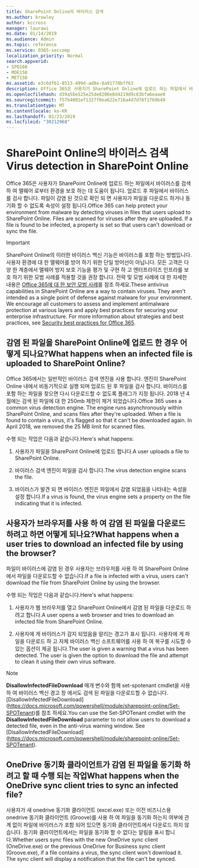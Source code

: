 ```yaml
---
title: SharePoint Online의 바이러스 검색
ms.author: krowley
author: kccross
manager: laurawi
ms.date: 01/14/2019
ms.audience: Admin
ms.topic: reference
ms.service: O365-seccomp
localization_priority: Normal
search.appverid:
- SPO160
- MOE150
- MET150
ms.assetid: e3c6df61-8513-499d-ad8e-8a91770bff63
description: Office 365은 사용자가 SharePoint Online에 업로드 하는 파일에서 바이러스를 검색 하 여 맬웨어 로부터 환경을 보호 하는 데 도움이 됩니다. 업로드 후 파일에서 바이러스를 검사 합니다. 파일이 감염 된 것으로 확인 되 면 사용자가 파일을 다운로드 하거나 동기화 할 수 없도록 속성이 설정 됩니다.
ms.openlocfilehash: d39a5be525e25de8206e8d4219d9c83bfa6eaae0
ms.sourcegitcommit: f57b4001ef1327f0ea622e716a4d7d78f1769b49
ms.translationtype: MT
ms.contentlocale: ko-KR
ms.lasthandoff: 02/23/2019
ms.locfileid: "30212968"
---
```

# <a name="virus-detection-in-sharepoint-online"></a><span data-ttu-id="a8c4e-105">SharePoint Online의 바이러스 검색</span><span class="sxs-lookup"><span data-stu-id="a8c4e-105">Virus detection in SharePoint Online</span></span>

<span data-ttu-id="a8c4e-p102">Office 365은 사용자가 SharePoint Online에 업로드 하는 파일에서 바이러스를 검색 하 여 맬웨어 로부터 환경을 보호 하는 데 도움이 됩니다. 업로드 후 파일에서 바이러스를 검사 합니다. 파일이 감염 된 것으로 확인 되 면 사용자가 파일을 다운로드 하거나 동기화 할 수 없도록 속성이 설정 됩니다.</span><span class="sxs-lookup"><span data-stu-id="a8c4e-p102">Office 365 can help protect your environment from malware by detecting viruses in files that users upload to SharePoint Online. Files are scanned for viruses after they are uploaded. If a file is found to be infected, a property is set so that users can't download or sync the file.</span></span>
  
> [!IMPORTANT]
> <span data-ttu-id="a8c4e-p103">SharePoint Online의 이러한 바이러스 백신 기능은 바이러스를 포함 하는 방법입니다. 사용자 환경에 대 한 맬웨어를 방어 하기 위한 단일 방어선이 아닙니다. 모든 고객은 다양 한 계층에서 맬웨어 방지 보호 기능을 평가 및 구현 하 고 엔터프라이즈 인프라를 보호 하기 위한 모범 사례를 적용할 것을 권장 합니다. 전략 및 모범 사례에 대 한 자세한 내용은 [Office 365에 대 한 보안 모범 사례](security-best-practices.md)를 참조 하세요.</span><span class="sxs-lookup"><span data-stu-id="a8c4e-p103">These antivirus capabilities in SharePoint Online are a way to contain viruses. They aren't intended as a single point of defense against malware for your environment. We encourage all customers to assess and implement antimalware protection at various layers and apply best practices for securing your enterprise infrastructure. For more information about strategies and best practices, see [Security best practices for Office 365](security-best-practices.md).</span></span> 
  
## <a name="what-happens-when-an-infected-file-is-uploaded-to-sharepoint-online"></a><span data-ttu-id="a8c4e-113">감염 된 파일을 SharePoint Online에 업로드 한 경우 어떻게 되나요?</span><span class="sxs-lookup"><span data-stu-id="a8c4e-113">What happens when an infected file is uploaded to SharePoint Online?</span></span>

<span data-ttu-id="a8c4e-p104">Office 365에서는 일반적인 바이러스 검색 엔진을 사용 합니다. 엔진이 SharePoint Online 내에서 비동기적으로 실행 되며 업로드 된 후 파일을 검사 합니다. 바이러스를 포함 하는 파일을 찾으면 다시 다운로드할 수 없도록 플래그가 지정 됩니다. 2018 년 4 월에는 검색 된 파일에 대 한 250mb 제한이 제거 되었습니다.</span><span class="sxs-lookup"><span data-stu-id="a8c4e-p104">Office 365 uses a common virus detection engine. The engine runs asynchronously within SharePoint Online, and scans files after they're uploaded. When a file is found to contain a virus, it's flagged so that it can't be downloaded again. In April 2018, we removed the 25 MB limit for scanned files.</span></span>
  
<span data-ttu-id="a8c4e-118">수행 되는 작업은 다음과 같습니다.</span><span class="sxs-lookup"><span data-stu-id="a8c4e-118">Here's what happens:</span></span>
  
1. <span data-ttu-id="a8c4e-119">사용자가 파일을 SharePoint Online에 업로드 합니다.</span><span class="sxs-lookup"><span data-stu-id="a8c4e-119">A user uploads a file to SharePoint Online.</span></span>
    
2. <span data-ttu-id="a8c4e-120">바이러스 검색 엔진이 파일을 검사 합니다.</span><span class="sxs-lookup"><span data-stu-id="a8c4e-120">The virus detection engine scans the file.</span></span>
    
3. <span data-ttu-id="a8c4e-121">바이러스가 발견 되 면 바이러스 엔진은 파일에서 감염 되었음을 나타내는 속성을 설정 합니다.</span><span class="sxs-lookup"><span data-stu-id="a8c4e-121">If a virus is found, the virus engine sets a property on the file indicating that it is infected.</span></span>
    
## <a name="what-happens-when-a-user-tries-to-download-an-infected-file-by-using-the-browser"></a><span data-ttu-id="a8c4e-122">사용자가 브라우저를 사용 하 여 감염 된 파일을 다운로드 하려고 하면 어떻게 되나요?</span><span class="sxs-lookup"><span data-stu-id="a8c4e-122">What happens when a user tries to download an infected file by using the browser?</span></span>

<span data-ttu-id="a8c4e-123">파일이 바이러스에 감염 된 경우 사용자는 브라우저를 사용 하 여 SharePoint Online에서 파일을 다운로드할 수 없습니다.</span><span class="sxs-lookup"><span data-stu-id="a8c4e-123">If a file is infected with a virus, users can't download the file from SharePoint Online by using the browser.</span></span>
  
<span data-ttu-id="a8c4e-124">수행 되는 작업은 다음과 같습니다.</span><span class="sxs-lookup"><span data-stu-id="a8c4e-124">Here's what happens:</span></span>
  
1. <span data-ttu-id="a8c4e-125">사용자가 웹 브라우저를 열고 SharePoint Online에서 감염 된 파일을 다운로드 하려고 합니다.</span><span class="sxs-lookup"><span data-stu-id="a8c4e-125">A user opens a web browser and tries to download an infected file from SharePoint Online.</span></span>
    
2. <span data-ttu-id="a8c4e-p105">사용자에 게 바이러스가 감지 되었음을 알리는 경고가 표시 됩니다. 사용자에 게 파일을 다운로드 하 고 자체 바이러스 백신 소프트웨어를 사용 하 여 복구를 시도할 수 있는 옵션이 제공 됩니다.</span><span class="sxs-lookup"><span data-stu-id="a8c4e-p105">The user is given a warning that a virus has been detected. The user is given the option to download the file and attempt to clean it using their own virus software.</span></span>

> [!NOTE]
> <span data-ttu-id="a8c4e-p106">**DisallowInfectedFileDownload** 매개 변수와 함께 set-spotenant cmdlet을 사용 하 여 바이러스 백신 경고 창 에서도 검색 된 파일을 다운로드할 수 없습니다. [DisallowInfectedFileDownload] (https://docs.microsoft.com/powershell/module/sharepoint-online/Set-SPOTenant)를 참조 하세요.</span><span class="sxs-lookup"><span data-stu-id="a8c4e-p106">You can use the Set-SPOTenant cmdlet with the **DisallowInfectedFileDownload** parameter to not allow users to download a detected file, even in the anti-virus warning window. See [DisallowInfectedFileDownload] (https://docs.microsoft.com/powershell/module/sharepoint-online/Set-SPOTenant).</span></span>
    
## <a name="what-happens-when-the-onedrive-sync-client-tries-to-sync-an-infected-file"></a><span data-ttu-id="a8c4e-130">OneDrive 동기화 클라이언트가 감염 된 파일을 동기화 하려고 할 때 수행 되는 작업</span><span class="sxs-lookup"><span data-stu-id="a8c4e-130">What happens when the OneDrive sync client tries to sync an infected file?</span></span>

<span data-ttu-id="a8c4e-p107">사용자가 새 onedrive 동기화 클라이언트 (excel.exe) 또는 이전 비즈니스용 onedrive 동기화 클라이언트 (Groove)를 사용 하 여 파일을 동기화 하는지 여부에 관계 없이 파일에 바이러스가 포함 되어 있으면 동기화 클라이언트에서 다운로드 하지 않습니다. 동기화 클라이언트에서는 파일을 동기화 할 수 없다는 알림을 표시 합니다.</span><span class="sxs-lookup"><span data-stu-id="a8c4e-p107">Whether users sync files with the new OneDrive sync client (OneDrive.exe) or the previous OneDrive for Business sync client (Groove.exe), if a file contains a virus, the sync client won't download it. The sync client will display a notification that the file can't be synced.</span></span>
  

